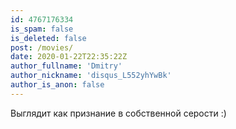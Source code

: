 ```yaml
---
id: 4767176334
is_spam: false
is_deleted: false
post: /movies/
date: 2020-01-22T22:35:22Z
author_fullname: 'Dmitry'
author_nickname: 'disqus_L552yhYwBk'
author_is_anon: false
---
```


<p>Выглядит как признание в собственной серости :)</p>
